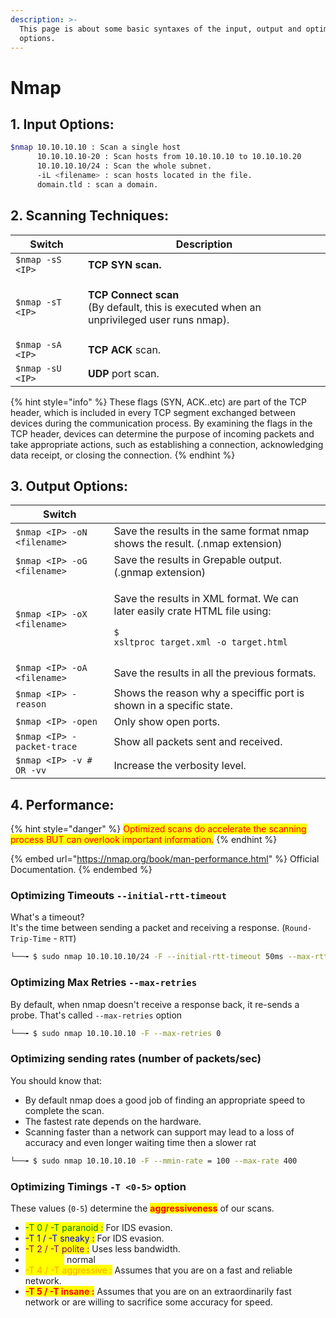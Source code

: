 ```yaml
---
description: >-
  This page is about some basic syntaxes of the input, output and optimization
  options.
---
```


# Nmap

## 1. Input Options:

```bash
$nmap 10.10.10.10 : Scan a single host
      10.10.10.10-20 : Scan hosts from 10.10.10.10 to 10.10.10.20
      10.10.10.10/24 : Scan the whole subnet.
      -iL <filename> : scan hosts located in the file.
      domain.tld : scan a domain.
```

## 2. Scanning Techniques:

| Switch            | Description                                                                                                      |
| ----------------- | ---------------------------------------------------------------------------------------------------------------- |
| `$nmap -sS  <IP>` | **TCP SYN scan.**                                                                                                |
| `$nmap -sT  <IP>` | <p><strong>TCP Connect scan</strong><br> (By default, this is executed when an unprivileged user runs nmap).</p> |
| `$nmap -sA  <IP>` | **TCP ACK** scan.                                                                                                |
| `$nmap -sU  <IP>` | **UDP** port scan.                                                                                               |

{% hint style="info" %}
These flags (SYN, ACK..etc) are part of the TCP header, which is included in every TCP segment exchanged between devices during the communication process. By examining the flags in the TCP header, devices can determine the purpose of incoming packets and take appropriate actions, such as establishing a connection, acknowledging data receipt, or closing the connection.
{% endhint %}

## 3. Output Options:

| Switch                      |                                                                                                                                                                                                          |
| --------------------------- | -------------------------------------------------------------------------------------------------------------------------------------------------------------------------------------------------------- |
| `$nmap <IP> -oN <filename>` | Save the results in the same format nmap shows the result. (.nmap extension)                                                                                                                             |
| `$nmap <IP> -oG <filename>` | Save the results in Grepable output. (.gnmap extension)                                                                                                                                                  |
| `$nmap <IP> -oX <filename>` | <p>Save the results in XML format. We can later easily crate HTML file using:</p><pre class="language-shell-session"><code class="lang-shell-session">$ xsltproc target.xml -o target.html
</code></pre> |
| `$nmap <IP> -oA <filename>` | Save the results in all the previous formats.                                                                                                                                                            |
| `$nmap <IP> -reason`        | Shows the reason why a speciffic port is shown in a specific state.                                                                                                                                      |
| `$nmap <IP> -open`          | Only show open ports.                                                                                                                                                                                    |
| `$nmap <IP> -packet-trace`  | Show all packets sent and received.                                                                                                                                                                      |
| `$nmap <IP> -v # OR -vv`    | Increase the verbosity level.                                                                                                                                                                            |

## 4. Performance:

{% hint style="danger" %}
<mark style="color:red;">Optimized scans do accelerate the scanning process BUT can overlook important information.</mark>
{% endhint %}

{% embed url="https://nmap.org/book/man-performance.html" %}
Official Documentation.
{% endembed %}

### Optimizing Timeouts `--initial-rtt-timeout`

What's a timeout?\
It's the time between sending a packet and receiving a response.  (`Round-Trip-Time` - `RTT`)&#x20;

```bash
└──╼ $ sudo nmap 10.10.10.10/24 -F --initial-rtt-timeout 50ms --max-rtt-timeout 100ms
```

### Optimizing Max Retries `--max-retries`

By default, when nmap doesn't receive a response back, it re-sends a probe. That's called `--max-retries` option

```bash
└──╼ $ sudo nmap 10.10.10.10 -F --max-retries 0
```

### Optimizing sending rates (number of packets/sec)

You should know that:

* By default nmap does a good job of finding an appropriate speed to complete the scan.
* The fastest rate depends on the hardware.
* Scanning faster than a network can support may lead to a loss of accuracy and even longer waiting time then a slower rat

```bash
└──╼ $ sudo nmap 10.10.10.10 -F --mmin-rate = 100 --max-rate 400
```

### Optimizing Timings `-T <0-5>` option

These values (`0-5`) determine the <mark style="color:red;">**aggressiveness**</mark> of our scans.

* <mark style="color:green;">-T 0 / -T paranoid :</mark> For IDS evasion.
* <mark style="color:blue;">-T 1 / -T sneaky :</mark> For IDS evasion.
* <mark style="color:purple;">-T 2 / -T polite :</mark> Uses less bandwidth.
* <mark style="color:yellow;">-T 3 / -T :</mark> normal
* <mark style="color:orange;">-T 4 / -T aggressive :</mark> Assumes that you are on a fast and reliable network.
* <mark style="color:red;">**-T 5 / -T insane :**</mark> Assumes that you are on an extraordinarily fast network or are willing to sacrifice some accuracy for speed.

